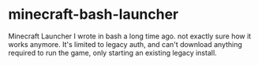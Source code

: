 # minecraft-bash-launcher
Minecraft Launcher I wrote in bash a long time ago. not exactly sure how it works anymore. It's limited to legacy auth, and can't download anything required to run the game, only starting an existing legacy install.

